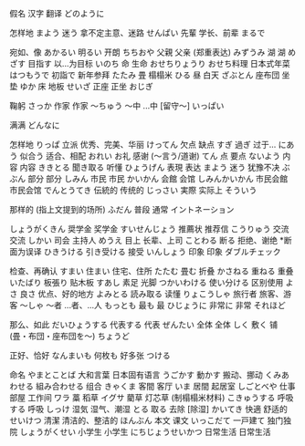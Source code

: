 假名
汉字
翻译
どのように

怎样地
まよう
迷う
拿不定主意、迷路
せんぱい
先輩
学长、前辈
まるで

宛如、像
あかるい
明るい
开朗
ちちおや
父親
父亲 (郑重表达)
みずうみ
湖
湖
めざす
目指す
以...为目标
いのち
命
生命
おせちりょうり
おせち料理
日本式年菜
はつもうで
初詣で
新年参拜
たたみ
畳
榻榻米
ひる
昼
白天
ざぶとん
座布団
坐垫
ゆか
床
地板
せいざ
正座
正坐
おじぎ

鞠躬
さっか
作家
作家
～ちゅう
～中
...中 [留守～]
いっぱい

满满
どんなに

怎样地
りっぱ
立派
优秀、完美、华丽
けってん
欠点
缺点
すぎ
過ぎ
过于...
にあう
似合う
适合、相配
おれい
お礼
感谢 (～言う/道谢)
てん
点
要点
ないよう
内容
内容
ききとる
聞き取る
听懂
ひょうげん
表現
表达
まよう
迷う
犹豫不决
ぶぶん
部分
部分
しみん
市民
市民
かいかん
会館
会馆
しみんかいかん
市民会館
市民会馆
でんとうてき
伝統的
传统的
じっさい
実際
实际上
そういう

那样的 (指上文提到的场所)
ふだん
普段
通常
イントネーション


しょうがくきん
奨学金
奖学金
すいせんじょう
推薦状
推荐信
こうりゅう
交流
交流
しかい
司会
主持人
めうえ
目上
长辈、上司
ことわる
断る
拒绝、谢绝 *断面为误译
ひきうける
引き受ける
接受
いんしょう
印象
印象
ダブルチェック

检查、再确认
すまい
住まい
住宅、住所
たたむ
畳む
折叠
かさねる
重ねる
重叠
いたばり
板張り
贴木板
すあし
素足
光脚
つかいわける
使い分ける
区别使用
よさ
良さ
优点、好的地方
よみとる
読み取る
读懂
りょこうしゃ
旅行者
旅客、游客
～しゃ
～者
...者、...人
もっとも
最も
最
ひじょうに
非常に
非常
それほど

那么、如此
だいひょうする
代表する
代表
ぜんたい
全体
全体
しく
敷く
铺 (畳・布団・座布団を～)
ちょうど

正好、恰好
なんまいも
何枚も
好多张
つける

命名
やまとことば
大和言葉
日本固有语言
うごかす
動かす
搬动、挪动
くみあわせる
組み合わせる
组合
きゃくま
客間
客厅
いま
居間
起居室
しごとべや
仕事部屋
工作间
ワラ
藁
稻草
イグサ
藺草
灯芯草 (制榻榻米材料)
こきゅうする
呼吸する
呼吸
しっけ
湿気
湿气、潮湿
とる
取る
去除 [除湿]
かいてき
快適
舒适的
せいけつ
清潔 
清洁的、整洁的
ほんぶん
本文
课文
いっこだて
一戸建て
独门独院
しょうがくせい
小学生
小学生
にちじょうせいかつ
日常生活
日常生活